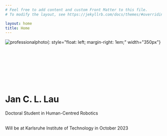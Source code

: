 ```yaml
---
# Feel free to add content and custom Front Matter to this file.
# To modify the layout, see https://jekyllrb.com/docs/themes/#overriding-theme-defaults

layout: home
title: Home
---
```

![professionalphoto](../assets/img/professionalphoto.jpg){: style="float: left; margin-right: 1em;" width="350px"}
<br/><br/>
<br/><br/>
<br/><br/>
<br/><br/>
# Jan C. L. Lau
Doctoral Student in Human-Centred Robotics
<br/><br/>

Will be at Karlsruhe Institute of Technology in October 2023
